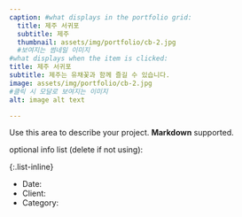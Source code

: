 ```yaml
---
caption: #what displays in the portfolio grid:
  title: 제주 서귀포
  subtitle: 제주
  thumbnail: assets/img/portfolio/cb-2.jpg 
  #보여지는 썸네일 이미지
#what displays when the item is clicked:
title: 제주 서귀포
subtitle: 제주는 유채꽃과 함께 즐길 수 있습니다.
image: assets/img/portfolio/cb-2.jpg 
#클릭 시 모달로 보여지는 이미지
alt: image alt text

---
```

Use this area to describe your project. **Markdown** supported.

optional info list (delete if not using):

{:.list-inline} 
- Date: 
- Client: 
- Category: 

